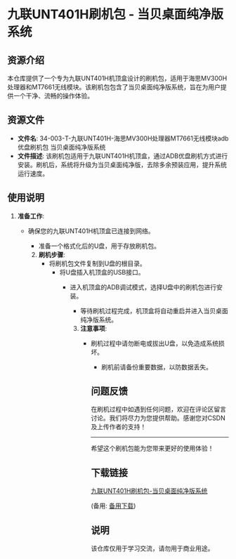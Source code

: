 # 九联UNT401H刷机包 - 当贝桌面纯净版系统

## 资源介绍

本仓库提供了一个专为九联UNT401H机顶盒设计的刷机包，适用于海思MV300H处理器和MT7661无线模块。该刷机包包含了当贝桌面纯净版系统，旨在为用户提供一个干净、流畅的操作体验。

## 资源文件

- **文件名**: 34-003-T-九联UNT401H-海思MV300H处理器MT7661无线模块adb优盘刷机包 当贝桌面纯净版系统
- **文件描述**: 该刷机包适用于九联UNT401H机顶盒，通过ADB优盘刷机方式进行安装。刷机后，系统将升级为当贝桌面纯净版，去除多余预装应用，提升系统运行速度。

## 使用说明

1. **准备工作**:
   - 确保您的九联UNT401H机顶盒已连接到网络。
      - 准备一个格式化后的U盘，用于存放刷机包。

      2. **刷机步骤**:
         - 将刷机包文件复制到U盘的根目录。
            - 将U盘插入机顶盒的USB接口。
               - 进入机顶盒的ADB调试模式，选择U盘中的刷机包进行安装。
                  - 等待刷机过程完成，机顶盒将自动重启并进入当贝桌面纯净版系统。

                  3. **注意事项**:
                     - 刷机过程中请勿断电或拔出U盘，以免造成系统损坏。
                        - 刷机前请备份重要数据，以防数据丢失。

                        ## 问题反馈

                        在刷机过程中如遇到任何问题，欢迎在评论区留言讨论。我们将尽力为您提供帮助。感谢您对CSDN及上传作者的支持！

                        ---

                        希望这个刷机包能为您带来更好的使用体验！

                        ## 下载链接
                        [九联UNT401H刷机包-当贝桌面纯净版系统](https://pan.quark.cn/s/2c204026c392) 

                        (备用: [备用下载](https://pan.baidu.com/s/1-Uzl2LdGIZ8hafhua4q4_A?pwd=1234))

                        ## 说明

                        该仓库仅用于学习交流，请勿用于商业用途。

